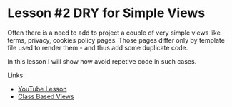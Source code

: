 # Lesson #2 DRY for Simple Views

Often there is a need to add to project a couple of very simple views like
terms, privacy, cookies policy pages. Those pages differ only by template file
used to render them - and thus add some duplicate code.

In this lesson I will show how avoid repetive code in such cases.

Links:

* [YouTube Lesson](https://www.youtube.com/watch?v=2RzbCrpgESc)
* [Class Based Views](https://docs.djangoproject.com/en/3.0/topics/class-based-views/)    
